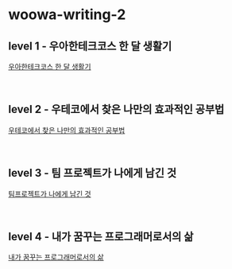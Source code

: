 # woowa-writing-2

## level 1 - 우아한테크코스 한 달 생활기

[우아한테크코스 한 달 생활기](./level-1/README.md)

<br/>

## level 2 - 우테코에서 찾은 나만의 효과적인 공부법

[우테코에서 찾은 나만의 효과적인 공부법](./level-2/README.md)

<br/>

## level 3 - 팀 프로젝트가 나에게 남긴 것

[팀프로젝트가 나에게 남긴 것](./level-3/README.md)

<br/>

## level 4 - 내가 꿈꾸는 프로그래머로서의 삶

[내가 꿈꾸는 프로그래머로서의 삶](./level-4/README.md)